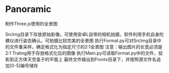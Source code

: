 # Panoramic
制作Three.js使用的全景图

SrcImg目录下存放原始影像。可使用安卓L自带的相机拍摄，软件利用手机自身陀螺仪进行姿态确认。可拍摄比较完美的全景图
执行Format.py可对SrcImg目录中的文件重采样，确定格式化为指定尺寸的2:1全景图
  注意：输出图片的长宽必须是2:1
TraImg用于存放格式化后的图像
执行Main.py可读取Format.py中的文件，投影到正方体天空盒子的平面上
最终文件输出到Fronts目录下，并按照源文件名追加[0-5]编号储存
